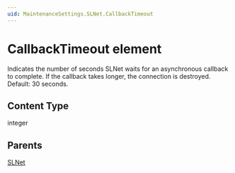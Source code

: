 ```yaml
---
uid: MaintenanceSettings.SLNet.CallbackTimeout
---
```


# CallbackTimeout element

Indicates the number of seconds SLNet waits for an asynchronous callback to complete. If the callback takes longer, the connection is destroyed. Default: 30 seconds.

## Content Type

integer

## Parents

[SLNet](xref:MaintenanceSettings.SLNet)
